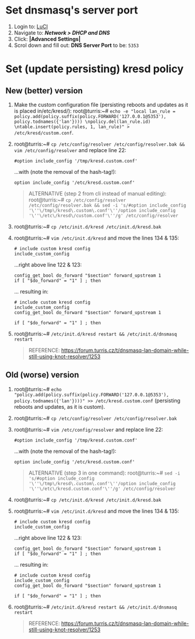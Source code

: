 # Set dnsmasq's server port

1. Login to: [LuCI](192.168.1.1/cgi-bin/luci/)
2. Navigate to: ***Network > DHCP and DNS***
3. Click: **|Advanced Settings|**
3. Scrol down and fill out: **DNS Server Port** to be: `5353`

# Set (update persisting) kresd policy

## New (better) version

1. Make the custom configuration file (persisting reboots and updates as it is placed in/etc/kresd/): root@turris:~# `echo -e "local lan_rule = policy.add(policy.suffix(policy.FORWARD('127.0.0.1@5353'),  policy.todnames({'lan'}))) \npolicy.del(lan_rule.id) \ntable.insert(policy.rules, 1, lan_rule)" > /etc/kresd/custom.conf`.

2. root@turris:~# `cp /etc/config/resolver /etc/config/resolver.bak && vim /etc/config/resolver` and replace line 22:

    ```
    #option include_config '/tmp/kresd.custom.conf'
    ```
    ...with (note the removal of the hash-tag!):

    ```
    option include_config '/etc/kresd.custom.conf'
    ```
    
    > ALTERNATIVE (step 2 from cli instead of manual editing): root@turris:~# `cp /etc/config/resolver /etc/config/resolver.bak && sed -i 's/#option include_config '\''\/tmp\/kresd\.custom\.conf'\''/option include_config '\''\/etc\/kresd\/custom.conf'\''/g' /etc/config/resolver`

4. root@turris:~# `cp /etc/init.d/kresd /etc/init.d/kresd.bak`

5. root@turris:~# `vim /etc/init.d/kresd` and move the lines 134 & 135:

    ```
    # include custom kresd config
    include_custom_config
    ```
  
    ...right above line 122 & 123:
  
    ```
    config_get_bool do_forward "$section" forward_upstream 1
    if [ "$do_forward" = "1" ] ; then
    ```
  
    ... resulting in:
  
    ```
    # include custom kresd config
    include_custom_config
    config_get_bool do_forward "$section" forward_upstream 1
  
    if [ "$do_forward" = "1" ] ; then
    ```

6. root@turris:~# `/etc/init.d/kresd restart && /etc/init.d/dnsmasq restart`

    > REFERENCE: https://forum.turris.cz/t/dnsmasq-lan-domain-while-still-using-knot-resolver/1253

## Old (worse) version

1. root@turris:~# `echo "policy.add(policy.suffix(policy.FORWARD('127.0.0.1@5353'),  policy.todnames({'lan'})))" >> /etc/kresd.custom.conf` (persisting reboots and updates, as it is custom).

2. root@turris:~# `cp /etc/config/resolver /etc/config/resolver.bak`

3. root@turris:~# `vim /etc/config/resolver` and replace line 22:

    ```
    #option include_config '/tmp/kresd.custom.conf'
    ```
    ...with (note the removal of the hash-tag!):

    ```
    option include_config '/etc/kresd.custom.conf'
    ```
    
    > ALTERNATIVE (step 3 in one command): root@turris:~# `sed -i 's/#option include_config '\''\/tmp\/kresd\.custom\.conf'\''/option include_config '\''\/etc\/kresd.custom.conf'\''/g' /etc/config/resolver`

4. root@turris:~# `cp /etc/init.d/kresd /etc/init.d/kresd.bak`

5. root@turris:~# `vim /etc/init.d/kresd` and move the lines 134 & 135:

    ```
    # include custom kresd config
    include_custom_config
    ```
  
    ...right above line 122 & 123:
  
    ```
    config_get_bool do_forward "$section" forward_upstream 1
    if [ "$do_forward" = "1" ] ; then
    ```
  
    ... resulting in:
  
    ```
    # include custom kresd config
    include_custom_config
    config_get_bool do_forward "$section" forward_upstream 1
  
    if [ "$do_forward" = "1" ] ; then
    ```

6. root@turris:~# `/etc/init.d/kresd restart && /etc/init.d/dnsmasq restart`

    > REFERENCE: https://forum.turris.cz/t/dnsmasq-lan-domain-while-still-using-knot-resolver/1253
